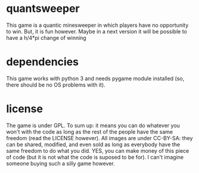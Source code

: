 # quantsweeper
This game is a quantic minesweeper in which players have no opportunity to win. But, it is fun however. Maybe in a next version it will be possible to have a h/4\*pi change of winning
# dependencies
This game works with python 3 and needs pygame module installed (so, there should be no OS problems with it).
# license
The game is under GPL. To sum up: it means you can do whatever you won't with the code as long as the rest of the people have the same freedom (read the LICENSE however).
All images are under CC-BY-SA: they can be shared, modified, and even sold as long as everybody have the same freedom to do what you did.
YES, you can make money of this piece of code (but it is not what the code is suposed to be for). I can't imagine someone buying such a silly game however.
